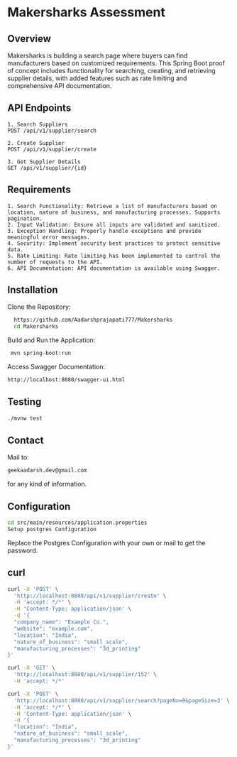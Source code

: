 # Makersharks Assessment
## Overview
Makersharks is building a search page where buyers can find manufacturers based on customized requirements. This Spring Boot proof of concept includes functionality for searching, creating, and retrieving supplier details, with added features such as rate limiting and comprehensive API documentation.

## API Endpoints
    1. Search Suppliers
    POST /api/v1/supplier/search

    2. Create Supplier
    POST /api/v1/supplier/create

    3. Get Supplier Details
    GET /api/v1/supplier/{id}

  ## Requirements
    1. Search Functionality: Retrieve a list of manufacturers based on location, nature of business, and manufacturing processes. Supports pagination.
    2. Input Validation: Ensure all inputs are validated and sanitized.
    3. Exception Handling: Properly handle exceptions and provide meaningful error messages.
    4. Security: Implement security best practices to protect sensitive data.
    5. Rate Limiting: Rate limiting has been implemented to control the number of requests to the API.
    6. API Documentation: API documentation is available using Swagger.
## Installation

Clone the Repository:
```bash
  https://github.com/Aadarshprajapati777/Makersharks
  cd Makersharks

```
Build and Run the Application:
```bash
 mvn spring-boot:run                     
```

Access Swagger Documentation:
```bash
http://localhost:8080/swagger-ui.html
```
## Testing
```bash
./mvnw test
```

## Contact
Mail to:
```bash
geekaadarsh.dev@gmail.com
```
for any kind of information.

## Configuration

```bash
cd src/main/resources/application.properties
Setup postgres Configuration
```
Replace the Postgres Configuration with your own or mail to get the password.
## curl

```bash
curl -X 'POST' \
  'http://localhost:8080/api/v1/supplier/create' \
  -H 'accept: */*' \
  -H 'Content-Type: application/json' \
  -d '{
  "company_name": "Example Co.",
  "website": "example.com",
  "location": "India",
  "nature_of_business": "small_scale",
  "manufacturing_processes": "3d_printing"
}'
```

```bash
curl -X 'GET' \
  'http://localhost:8080/api/v1/supplier/152' \
  -H 'accept: */*'

```

```bash
curl -X 'POST' \
  'http://localhost:8080/api/v1/supplier/search?pageNo=0&pageSize=3' \
  -H 'accept: */*' \
  -H 'Content-Type: application/json' \
  -d '{
  "location": "India",
  "nature_of_business": "small_scale",
  "manufacturing_processes": "3d_printing"
}'
```